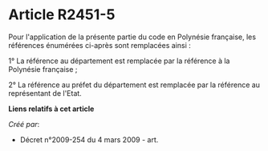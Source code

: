 # Article R2451-5

Pour l'application de la présente partie du code en Polynésie française, les références énumérées ci-après sont remplacées
ainsi :

1° La référence au département est remplacée par la référence à la Polynésie française ;

2° La référence au préfet du département est remplacée par la référence au représentant de l'Etat.

**Liens relatifs à cet article**

_Créé par_:

  - Décret n°2009-254 du 4 mars 2009 - art.
